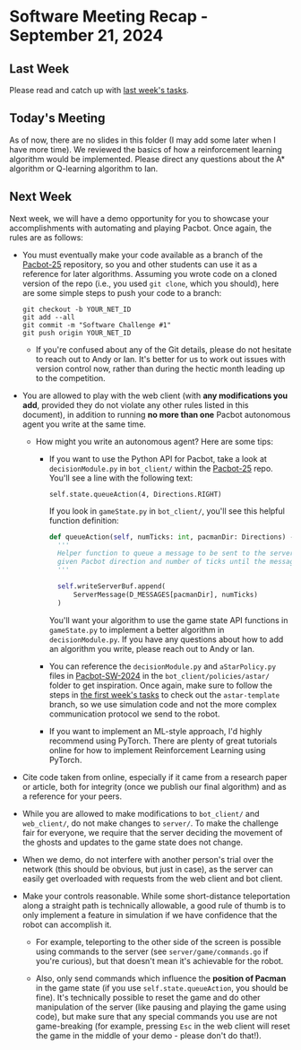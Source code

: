# Software Meeting Recap - September 21, 2024

## Last Week

Please read and catch up with [last week's tasks](../2024-09-21/README.md).

## Today's Meeting

As of now, there are no slides in this folder (I may add some later when I have more time). We reviewed the basics of how a reinforcement learning algorithm would be implemented. Please direct any questions about the A* algorithm or Q-learning algorithm to Ian.

## Next Week

Next week, we will have a demo opportunity for you to showcase your accomplishments with automating and playing Pacbot. Once again, the rules are as follows:
* You must eventually make your code available as a branch of the [Pacbot-25](https://github.com/princeton-robotics-club/Pacbot-25) repository, so you and other students can use it as a reference for later algorithms. Assuming you wrote code on a cloned version of the repo (i.e., you used `git clone`, which you should), here are some simple steps to push your code to a branch:

  ```
  git checkout -b YOUR_NET_ID
  git add --all
  git commit -m "Software Challenge #1"
  git push origin YOUR_NET_ID
  ```

  * If you're confused about any of the Git details, please do not hesitate to reach out to Andy or Ian. It's better for us to work out issues with version control now, rather than during the hectic month leading up to the competition.

* You are allowed to play with the web client (with **any modifications you add**, provided they do not violate any other rules listed in this document), in addition to running **no more than one** Pacbot autonomous agent you write at the same time.

  * How might you write an autonomous agent? Here are some tips:

    * If you want to use the Python API for Pacbot, take a look at `decisionModule.py` in `bot_client/` within the [Pacbot-25](https://github.com/princeton-robotics-club/Pacbot-25) repo. You'll see a line with the following text:

      ```
      self.state.queueAction(4, Directions.RIGHT)
      ```

      If you look in `gameState.py` in `bot_client/`, you'll see this helpful function definition:

      ```py
	  def queueAction(self, numTicks: int, pacmanDir: Directions) -> None:
		'''
		Helper function to queue a message to be sent to the server, with a
		given Pacbot direction and number of ticks until the message is sent.
		'''

		self.writeServerBuf.append(
			ServerMessage(D_MESSAGES[pacmanDir], numTicks)
		)
      ```

      You'll want your algorithm to use the game state API functions in `gameState.py` to implement a better algorithm in `decisionModule.py`. If you have any questions about how to add an algorithm you write, please reach out to Andy or Ian.

    * You can reference the `decisionModule.py` and `aStarPolicy.py` files in [Pacbot-SW-2024](https://github.com/princeton-robotics-club/Pacbot-SW-2024.git) in the `bot_client/policies/astar/` folder to get inspiration. Once again, make sure to follow the steps in [the first week's tasks](../2024-09-14/README.md#pacbot-sw-2024) to check out the `astar-template` branch, so we use simulation code and not the more complex communication protocol we send to the robot.

    * If you want to implement an ML-style approach, I'd highly recommend using PyTorch. There are plenty of great tutorials online for how to implement Reinforcement Learning using PyTorch.

* Cite code taken from online, especially if it came from a research paper or article, both for integrity (once we publish our final algorithm) and as a reference for your peers.

* While you are allowed to make modifications to `bot_client/` and `web_client/`, do not make changes to `server/`. To make the challenge fair for everyone, we require that the server deciding the movement of the ghosts and updates to the game state does not change.

* When we demo, do not interfere with another person's trial over the network (this should be obvious, but just in case), as the server can easily get overloaded with requests from the web client and bot client.

* Make your controls reasonable. While some short-distance teleportation along a straight path is technically allowable, a good rule of thumb is to only implement a feature in simulation if we have confidence that the robot can accomplish it.

  * For example, teleporting to the other side of the screen is possible using commands to the server (see `server/game/commands.go` if you're curious), but that doesn't mean it's achievable for the robot.

  * Also, only send commands which influence the **position of Pacman** in the game state (if you use `self.state.queueAction`, you should be fine). It's technically possible to reset the game and do other manipulation of the server (like pausing and playing the game using code), but make sure that any special commands you use are not game-breaking (for example, pressing `Esc` in the web client will reset the game in the middle of your demo - please don't do that!).